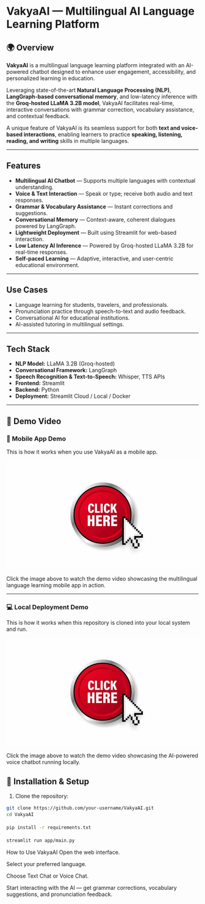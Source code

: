 # VakyaAI — Multilingual AI Language Learning Platform

## 🌍 Overview
**VakyaAI** is a multilingual language learning platform integrated with an AI-powered chatbot designed to enhance user engagement, accessibility, and personalized learning in education.

Leveraging state-of-the-art **Natural Language Processing (NLP)**, **LangGraph-based conversational memory**, and low-latency inference with the **Groq-hosted LLaMA 3.2B model**, VakyaAI facilitates real-time, interactive conversations with grammar correction, vocabulary assistance, and contextual feedback.

A unique feature of VakyaAI is its seamless support for both **text and voice-based interactions**, enabling learners to practice **speaking, listening, reading, and writing** skills in multiple languages.

---

##  Features
-    **Multilingual AI Chatbot** — Supports multiple languages with contextual understanding.
-    **Voice & Text Interaction** — Speak or type; receive both audio and text responses.
-    **Grammar & Vocabulary Assistance** — Instant corrections and suggestions.
-    **Conversational Memory** — Context-aware, coherent dialogues powered by LangGraph.
-    **Lightweight Deployment** — Built using Streamlit for web-based interaction.
-    **Low Latency AI Inference** — Powered by Groq-hosted LLaMA 3.2B for real-time responses.
-    **Self-paced Learning** — Adaptive, interactive, and user-centric educational environment.

---

##  Use Cases
-   Language learning for students, travelers, and professionals.
-   Pronunciation practice through speech-to-text and audio feedback.
-   Conversational AI for educational institutions.
-   AI-assisted tutoring in multilingual settings.

---

##  Tech Stack
-   **NLP Model:** LLaMA 3.2B (Groq-hosted)
-   **Conversational Framework:** LangGraph
-   **Speech Recognition & Text-to-Speech:** Whisper, TTS APIs
-   **Frontend:** Streamlit
-   **Backend:** Python
-   **Deployment:** Streamlit Cloud / Local / Docker

---

## 🎥 Demo Video

### 📱 Mobile App Demo
This is how it works when you use VakyaAI as a mobile app.

[![Watch the Demo](Video-demo/thumbnail.jpg)](Video-demo/Mobile-app.mp4)

Click the image above to watch the demo video showcasing the multilingual language learning mobile app in action.

---

### 💻 Local Deployment Demo
This is how it works when this repository is cloned into your local system and run.

[![Watch the Demo](Video-demo/thumbnail.jpg)](Video-demo/Voice%20AI%20Chatbot.mp4)

Click the image above to watch the demo video showcasing the AI-powered voice chatbot running locally.

## 🚀 Installation & Setup

1. Clone the repository:
```bash
git clone https://github.com/your-username/VakyaAI.git
cd VakyaAI

pip install -r requirements.txt

streamlit run app/main.py
```

How to Use VakyaAI
Open the web interface.

Select your preferred language.

Choose Text Chat or Voice Chat.

Start interacting with the AI — get grammar corrections, vocabulary suggestions, and pronunciation feedback.

